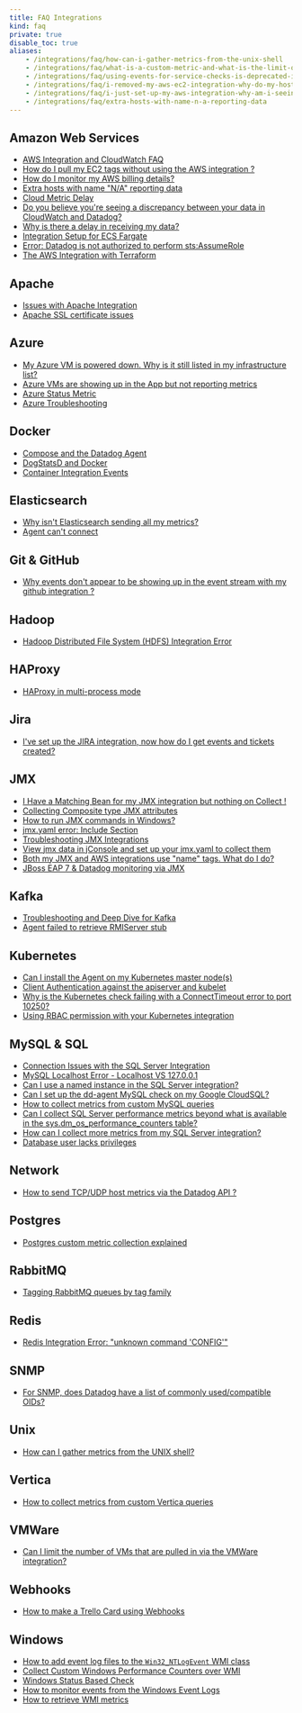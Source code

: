 ```yaml
---
title: FAQ Integrations
kind: faq
private: true
disable_toc: true
aliases:
    - /integrations/faq/how-can-i-gather-metrics-from-the-unix-shell
    - /integrations/faq/what-is-a-custom-metric-and-what-is-the-limit-on-the-number-of-custom-metrics-i-can-have
    - /integrations/faq/using-events-for-service-checks-is-deprecated-in-favor-of-monitors
    - /integrations/faq/i-removed-my-aws-ec2-integration-why-do-my-hosts-still-have-aws-tags
    - /integrations/faq/i-just-set-up-my-aws-integration-why-am-i-seeing-duplicate-hosts
    - /integrations/faq/extra-hosts-with-name-n-a-reporting-data
---
```


## Amazon Web Services

* [AWS Integration and CloudWatch FAQ][1]
* [How do I pull my EC2 tags without using the AWS integration ?][2]
* [How do I monitor my AWS billing details?][3]
* [Extra hosts with name "N/A" reporting data][4]
* [Cloud Metric Delay][5]
* [Do you believe you're seeing a discrepancy between your data in CloudWatch and Datadog?][6]
* [Why is there a delay in receiving my data?][7]
* [Integration Setup for ECS Fargate][8]
* [Error: Datadog is not authorized to perform sts:AssumeRole][9]
* [The AWS Integration with Terraform][10]

## Apache

* [Issues with Apache Integration][11]
* [Apache SSL certificate issues][12]

## Azure
* [My Azure VM is powered down. Why is it still listed in my infrastructure list?][13]
* [Azure VMs are showing up in the App but not reporting metrics][14]
* [Azure Status Metric][15]
* [Azure Troubleshooting][16]

## Docker

* [Compose and the Datadog Agent][17]
* [DogStatsD and Docker][18]
* [Container Integration Events][19]

## Elasticsearch

* [Why isn't Elasticsearch sending all my metrics?][20]
* [Agent can't connect][21]

## Git & GitHub

* [Why events don't appear to be showing up in the event stream with my github integration ?][22]

## Hadoop
* [Hadoop Distributed File System (HDFS) Integration Error][23]

## HAProxy

* [HAProxy in multi-process mode][24]

## Jira
* [I've set up the JIRA integration, now how do I get events and tickets created?][25]

## JMX

* [I Have a Matching Bean for my JMX integration but nothing on Collect !][26]
* [Collecting Composite type JMX attributes][27]
* [How to run JMX commands in Windows?][28]
* [jmx.yaml error: Include Section][29]
* [Troubleshooting JMX Integrations][30]
* [View jmx data in jConsole and set up your jmx.yaml to collect them][31]
* [Both my JMX and AWS integrations use "name" tags. What do I do?][32]
* [JBoss EAP 7 & Datadog monitoring via JMX][33]

## Kafka

* [Troubleshooting and Deep Dive for Kafka][34]
* [Agent failed to retrieve RMIServer stub][35]

## Kubernetes

* [Can I install the Agent on my Kubernetes master node(s)][36]
* [Client Authentication against the apiserver and kubelet][37]
* [Why is the Kubernetes check failing with a ConnectTimeout error to port 10250?][38]
* [Using RBAC permission with your Kubernetes integration][39]

## MySQL & SQL

* [Connection Issues with the SQL Server Integration][40]
* [MySQL Localhost Error - Localhost VS 127.0.0.1][41]
* [Can I use a named instance in the SQL Server integration?][42]
* [Can I set up the dd-agent MySQL check on my Google CloudSQL?][43]
* [How to collect metrics from custom MySQL queries][44]
* [Can I collect SQL Server performance metrics beyond what is available in the sys.dm_os_performance_counters table?][45]
* [How can I collect more metrics from my SQL Server integration?][46]
* [Database user lacks privileges][47]

## Network
* [How to send TCP/UDP host metrics via the Datadog API ?][48]

## Postgres
* [Postgres custom metric collection explained][49]

## RabbitMQ

* [Tagging RabbitMQ queues by tag family][50]

## Redis

* [Redis Integration Error: "unknown command 'CONFIG'"][51]

## SNMP

* [For SNMP, does Datadog have a list of commonly used/compatible OIDs?  ][52]

## Unix

* [How can I gather metrics from the UNIX shell?][53]

## Vertica

* [How to collect metrics from custom Vertica queries][54]

## VMWare

* [Can I limit the number of VMs that are pulled in via the VMWare integration?][55]

## Webhooks

* [How to make a Trello Card using Webhooks][56]

## Windows

* [How to add event log files to the `Win32_NTLogEvent` WMI class][57]
* [Collect Custom Windows Performance Counters over WMI][58]
* [Windows Status Based Check][59]
* [How to monitor events from the Windows Event Logs][60]
* [How to retrieve WMI metrics][61]

[1]: /integrations/faq/aws-integration-and-cloudwatch-faq
[2]: /integrations/faq/how-do-i-pull-my-ec2-tags-without-using-the-aws-integration
[3]: /integrations/faq/how-do-i-monitor-my-aws-billing-details
[4]: /integrations/faq/extra-hosts-with-name-n-a-reporting-data
[5]: /integrations/faq/cloud-metric-delay
[6]: /integrations/faq/do-you-believe-you-re-seeing-a-discrepancy-between-your-data-in-cloudwatch-and-datadog
[7]: /integrations/faq/why-is-there-a-delay-in-receiving-my-data
[8]: /integrations/faq/integration-setup-ecs-fargate
[9]: /integrations/faq/error-datadog-not-authorized-sts-assume-role
[10]: /integrations/faq/aws-integration-with-terraform
[11]: /integrations/faq/issues-with-apache-integration
[12]: /integrations/faq/apache-ssl-certificate-issues
[13]: /integrations/faq/my-azure-vm-is-powered-down-why-is-it-still-listed-in-my-infrastructure-list
[14]: /integrations/faq/azure-vms-are-showing-up-in-the-app-but-not-reporting-metrics
[15]: /integrations/faq/azure-status-metric
[16]: /integrations/faq/azure-troubleshooting
[17]: /integrations/faq/compose-and-the-datadog-agent
[18]: /integrations/faq/dogstatsd-and-docker
[19]: /integrations/faq/container-integration-event
[20]: /integrations/faq/why-isn-t-elasticsearch-sending-all-my-metrics
[21]: /integrations/faq/elastic-agent-can-t-connect
[22]: /integrations/faq/why-events-don-t-appear-to-be-showing-up-in-the-event-stream-with-my-github-integration
[23]: /integrations/faq/hadoop-distributed-file-system-hdfs-integration-error
[24]: /integrations/faq/haproxy-multi-process
[25]: /integrations/faq/i-ve-set-up-the-jira-integration-now-how-do-i-get-events-and-tickets-created
[26]: /integrations/faq/i-have-a-matching-bean-for-my-jmx-integration-but-nothing-on-collect
[27]: /integrations/faq/collecting-composite-type-jmx-attributes
[28]: /integrations/faq/how-to-run-jmx-commands-in-windows
[29]: /integrations/faq/jmx-yaml-error-include-section
[30]: /integrations/faq/troubleshooting-jmx-integrations
[31]: /integrations/faq/view-jmx-data-in-jconsole-and-set-up-your-jmx-yaml-to-collect-them
[32]: /integrations/faq/both-my-jmx-and-aws-integrations-use-name-tags-what-do-i-do
[33]: /integrations/faq/jboss-eap-7-datadog-monitoring-via-jmx
[34]: /integrations/faq/troubleshooting-and-deep-dive-for-kafka
[35]: /integrations/faq/agent-failed-to-retrieve-rmierver-stub
[36]: /integrations/faq/can-i-install-the-agent-on-my-kubernetes-master-node-s
[37]: /integrations/faq/client-authentication-against-the-apiserver-and-kubelet
[38]: /integrations/faq/why-is-the-kubernetes-check-failing-with-a-connecttimeout-error-to-port-10250
[39]: /integrations/faq/using-rbac-permission-with-your-kubernetes-integration
[40]: /integrations/faq/connection-issues-with-the-sql-server-integration
[41]: /integrations/faq/mysql-localhost-error-localhost-vs-127-0-0-1
[42]: /integrations/faq/can-i-use-a-named-instance-in-the-sql-server-integration
[43]: /integrations/faq/can-i-set-up-the-dd-agent-mysql-check-on-my-google-cloudsql
[44]: /integrations/faq/how-to-collect-metrics-from-custom-mysql-queries
[45]: /integrations/faq/can-i-collect-sql-server-performance-metrics-beyond-what-is-available-in-the-sys-dm-os-performance-counters-table-try-wmi
[46]: /integrations/faq/how-can-i-collect-more-metrics-from-my-sql-server-integration
[47]: /integrations/faq/database-user-lacks-privileges
[48]: /integrations/faq/how-to-send-tcp-udp-host-metrics-via-the-datadog-api
[49]: /integrations/faq/postgres-custom-metric-collection-explained
[50]: /integrations/faq/tagging-rabbitmq-queues-by-tag-family
[51]: /integrations/faq/redis-integration-error-unknown-command-config
[52]: /integrations/faq/for-snmp-does-datadog-have-a-list-of-commonly-used-compatible-oids
[53]: https://github.com/DataDog/Miscellany/tree/master/custom_check_shell
[54]: /integrations/faq/how-to-collect-metrics-from-custom-vertica-queries
[55]: /integrations/faq/can-i-limit-the-number-of-vms-that-are-pulled-in-via-the-vmware-integration
[56]: /integrations/faq/how-to-make-trello-card-using-webhooks
[57]: /integrations/faq/how-to-add-event-log-files-to-the-win32-ntlogevent-wmi-class
[58]: /integrations/faq/collect-custom-windows-performance-counters-over-wmi
[59]: /integrations/faq/windows-status-based-check
[60]: /integrations/faq/how-to-monitor-events-from-the-windows-event-logs
[61]: /integrations/faq/how-to-retrieve-wmi-metrics
